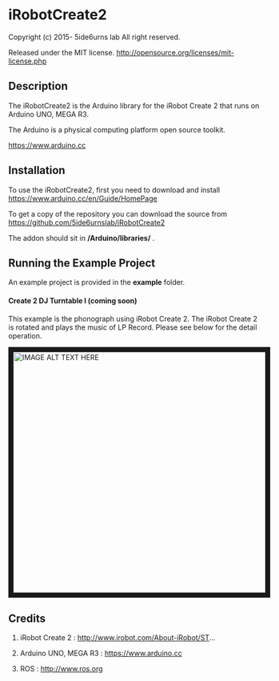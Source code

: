 # iRobotCreate2
Copyright (c) 2015- 5ide6urns lab All right reserved. 

Released under the MIT license. 
http://opensource.org/licenses/mit-license.php


## Description
The iRobotCreate2 is the Arduino library for the iRobot Create 2 that runs on Arduino UNO, MEGA R3.

The Arduino is a physical computing platform open source toolkit.

https://www.arduino.cc


## Installation
To use the iRobotCreate2, first you need to download and install
https://www.arduino.cc/en/Guide/HomePage

To get a copy of the repository you can download the source from
https://github.com/5ide6urnslab/iRobotCreate2

The addon should sit in **/Arduino/libraries/** .

## Running the Example Project
An example project is provided in the **example** folder.

#### Create 2 DJ Turntable I (coming soon)
This example is the phonograph using iRobot Create 2. The iRobot Create 2 is rotated and plays the music of LP Record. Please see below for the detail operation.

<a href="http://www.youtube.com/watch?feature=player_embedded&v=TV7yp2ephXI
" target="_blank"><img src="http://img.youtube.com/vi/TV7yp2ephXI/0.jpg" 
alt="IMAGE ALT TEXT HERE" width="640" height="480" border="10" /></a>

## Credits
1) iRobot Create 2 : http://www.irobot.com/About-iRobot/ST...

2) Arduino UNO, MEGA R3 : https://www.arduino.cc

5) ROS : http://www.ros.org
